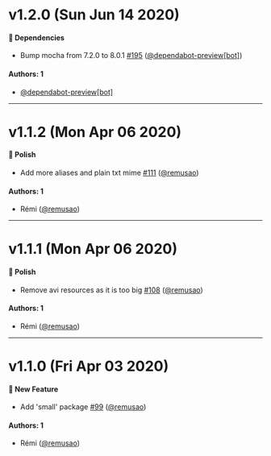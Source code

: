 # v1.2.0 (Sun Jun 14 2020)

#### :nut_and_bolt: Dependencies

- Bump mocha from 7.2.0 to 8.0.1 [#195](https://github.com/remusao/mono/pull/195) ([@dependabot-preview[bot]](https://github.com/dependabot-preview[bot]))

#### Authors: 1

- [@dependabot-preview[bot]](https://github.com/dependabot-preview[bot])

---

# v1.1.2 (Mon Apr 06 2020)

#### :nail_care: Polish

- Add more aliases and plain txt mime [#111](https://github.com/remusao/mono/pull/111) ([@remusao](https://github.com/remusao))

#### Authors: 1

- Rémi ([@remusao](https://github.com/remusao))

---

# v1.1.1 (Mon Apr 06 2020)

#### :nail_care: Polish

- Remove avi resources as it is too big [#108](https://github.com/remusao/mono/pull/108) ([@remusao](https://github.com/remusao))

#### Authors: 1

- Rémi ([@remusao](https://github.com/remusao))

---

# v1.1.0 (Fri Apr 03 2020)

#### :rocket: New Feature

- Add 'small' package [#99](https://github.com/remusao/mono/pull/99) ([@remusao](https://github.com/remusao))

#### Authors: 1

- Rémi ([@remusao](https://github.com/remusao))